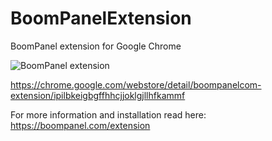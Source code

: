 # BoomPanelExtension
BoomPanel extension for Google Chrome

![BoomPanel extension](https://i.imgur.com/q1G4dhM.png)

https://chrome.google.com/webstore/detail/boompanelcom-extension/ipilbkeigbgffhhcjjoklgjllhfkammf

For more information and installation read here: https://boompanel.com/extension
